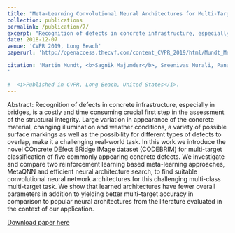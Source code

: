 ```yaml
---
title: "Meta-Learning Convolutional Neural Architectures for Multi-Target Concrete Defect Classification With the COncrete DEfect BRidge IMage Dataset"
collection: publications
permalink: /publication/7/
excerpt: "Recognition of defects in concrete infrastructure, especially in bridges, is a costly and time consuming crucial first step in the assessment of the structural integrity. Large variation in appearance of the concrete material, changing illumination and weather conditions, a variety of possible surface markings as well as the possibility for different types of defects to overlap, make it a challenging real-world task. In this work we introduce the novel COncrete DEfect BRidge IMage dataset (CODEBRIM) for multi-target classification of five commonly appearing concrete defects. We investigate and compare two reinforcement learning based meta-learning approaches, MetaQNN and efficient neural architecture search, to find suitable convolutional neural network architectures for this challenging multi-class multi-target task. We show that learned architectures have fewer overall parameters in addition to yielding better multi-target accuracy in comparison to popular neural architectures from the literature evaluated in the context of our application."
date: 2018-12-07
venue: 'CVPR 2019, Long Beach'
paperurl: 'http://openaccess.thecvf.com/content_CVPR_2019/html/Mundt_Meta-Learning_Convolutional_Neural_Architectures_for_Multi-Target_Concrete_Defect_Classification_With_CVPR_2019_paper.html'

citation: 'Martin Mundt, <b>Sagnik Majumder</b>, Sreenivas Murali, Panagiotis Panetsos, Visvanathan Ramesh, &quot;Meta-Learning Convolutional Neural Architectures for Multi-Target Concrete Defect Classification With the COncrete DEfect BRidge IMage Dataset&quot; In: International Conference on Computer Vision and Pattern Recognition (CVPR) 2019.
'

#  <i>Published in CVPR, Long Beach, United States</i>.
---
```

Abstract: Recognition of defects in concrete infrastructure, especially in bridges, is a costly and time consuming crucial first step in the assessment of the structural integrity. Large variation in appearance of the concrete material, changing illumination and weather conditions, a variety of possible surface markings as well as the possibility for different types of defects to overlap, make it a challenging real-world task. In this work we introduce the novel COncrete DEfect BRidge IMage dataset (CODEBRIM) for multi-target classification of five commonly appearing concrete defects. We investigate and compare two reinforcement learning based meta-learning approaches, MetaQNN and efficient neural architecture search, to find suitable convolutional neural network architectures for this challenging multi-class multi-target task. We show that learned architectures have fewer overall parameters in addition to yielding better multi-target accuracy in comparison to popular neural architectures from the literature evaluated in the context of our application.

[Download paper here](http://openaccess.thecvf.com/content_CVPR_2019/papers/Mundt_Meta-Learning_Convolutional_Neural_Architectures_for_Multi-Target_Concrete_Defect_Classification_With_CVPR_2019_paper.pdf)